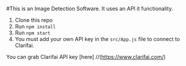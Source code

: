 #This is an Image Detection Software.
It uses an API it functionality.

1. Clone this repo
2. Run `npm install`
3. Run `npm start`
4. You must add your own API key in the `src/App.js` file to connect to Clarifai.

You can grab Clarifai API key [here] 
//(https://www.clarifai.com/)

